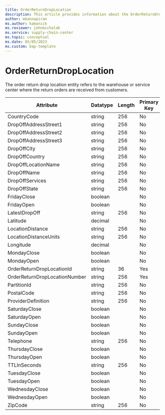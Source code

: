 ```yaml
---
title: OrderReturnDropLocation
description: This article provides information about the OrderReturnDropLocation entity.
author: mkannapiran
ms.author: kamanick
ms.reviewer: johnmichalak
ms.service: supply-chain-center
ms.topic: conceptual
ms.date: 05/05/2023
ms.custom: bap-template
---
```


# **OrderReturnDropLocation**

The order return drop location entity refers to the warehouse or service center where the return orders are received from customers.


|	Attribute	|	Datatype	|	Length	|	Primary Key	|	Description	|
|---------------|--------|------|----------|-----------|
|	CountryCode	|	string	|	256	|	No	|	#N/A	|
|	DropOffAddressStreet1	|	string	|	256	|	No	|	#N/A	|
|	DropOffAddressStreet2	|	string	|	256	|	No	|	#N/A	|
|	DropOffAddressStreet3	|	string	|	256	|	No	|	#N/A	|
|	DropOffCity	|	string	|	256	|	No	|	#N/A	|
|	DropOffCountry	|	string	|	256	|	No	|	#N/A	|
|	DropOffLocationName	|	string	|	256	|	No	|	#N/A	|
|	DropOffName	|	string	|	256	|	No	|	#N/A	|
|	DropOffServices	|	string	|	256	|	No	|	#N/A	|
|	DropOffState	|	string	|	256	|	No	|	#N/A	|
|	FridayClose	|	boolean	|		|	No	|	#N/A	|
|	FridayOpen	|	boolean	|		|	No	|	#N/A	|
|	LatestDropOff	|	string	|	256	|	No	|	#N/A	|
|	Latitude	|	decimal	|		|	No	|	#N/A	|
|	LocationDistance	|	string	|	256	|	No	|	#N/A	|
|	LocationDistanceUnits	|	string	|	256	|	No	|	#N/A	|
|	Longitude	|	decimal	|		|	No	|	#N/A	|
|	MondayClose	|	boolean	|		|	No	|	#N/A	|
|	MondayOpen	|	boolean	|		|	No	|	#N/A	|
|	OrderReturnDropLocationId	|	string	|	36	|	Yes	|	#N/A	|
|	OrderReturnDropLocationNumber	|	string	|	256	|	Yes	|	#N/A	|
|	PartitionId	|	string	|	256	|	No	|	#N/A	|
|	PostalCode	|	string	|	256	|	No	|	#N/A	|
|	ProviderDefinition	|	string	|	256	|	No	|	#N/A	|
|	SaturdayClose	|	boolean	|		|	No	|	#N/A	|
|	SaturdayOpen	|	boolean	|		|	No	|	#N/A	|
|	SundayClose	|	boolean	|		|	No	|	#N/A	|
|	SundayOpen	|	boolean	|		|	No	|	#N/A	|
|	Telephone	|	string	|	256	|	No	|	#N/A	|
|	ThursdayClose	|	boolean	|		|	No	|	#N/A	|
|	ThursdayOpen	|	boolean	|		|	No	|	#N/A	|
|	TTLInSeconds	|	string	|	256	|	No	|	#N/A	|
|	TuesdayClose	|	boolean	|		|	No	|	#N/A	|
|	TuesdayOpen	|	boolean	|		|	No	|	#N/A	|
|	WednesdayClose	|	boolean	|		|	No	|	#N/A	|
|	WednesdayOpen	|	boolean	|		|	No	|	#N/A	|
|	ZipCode	|	string	|	256	|	No	|	#N/A	|

